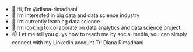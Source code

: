 - 👋 Hi, I’m @diana-rimadhani
- 👀 I’m interested in big data and data science industry
- 🌱 I’m currently learning data science
- 💞️ I’m looking to collaborate on data analytics and data science project
- 📫 Let me tell you guys how to reach me by social media, you can simply connect with my Linkedin account Tri Diana Rimadhani 

<!---
diana-rimadhani/diana-rimadhani is a ✨ special ✨ repository because its `README.md` (this file) appears on your GitHub profile.
You can click the Preview link to take a look at your changes.
--->
